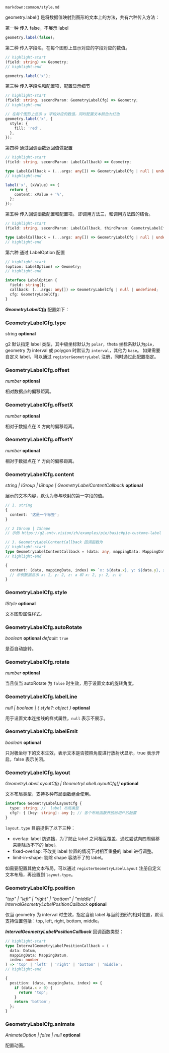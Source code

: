 `markdown:common/style.md`

<div class='custom-api-docs'>

geometry.label() 是将数据值映射到图形的文本上的方法，共有六种传入方法：

第一种 传入 false，不展示 label

```ts
geometry.label(false);
```

第二种 传入字段名，在每个图形上显示对应的字段对应的数值。

```ts
// highlight-start
(field: string) => Geometry;
// highlight-end

geometry.label('x');
```

第三种 传入字段名和配置项，配置显示细节

```ts
// highlight-start
(field: string, secondParam: GeometryLabelCfg) => Geometry;
// highlight-end

// 在每个图形上显示 x 字段对应的数值，同时配置文本颜色为红色
geometry.label('x', {
  style: {
    fill: 'red',
  },
});
```

第四种 通过回调函数返回值做配置

```ts
// highlight-start
(field: string, secondParam: LabelCallback) => Geometry;

type LabelCallback = (...args: any[]) => GeometryLabelCfg | null | undefined;
// highlight-end

label('x', (xValue) => {
  return {
    content: xValue + '%',
  };
});
```

第五种 传入回调函数配置和配置项。 即调用方法三，和调用方法四的结合。

```ts
// highlight-start
(field: string, secondParam: LabelCallback, thirdParam: GeometryLabelCfg) => Geometry;

type LabelCallback = (...args: any[]) => GeometryLabelCfg | null | undefined;
// highlight-end
```

第六种 通过 LabelOption 配置

```ts
// highlight-start
(option: LabelOption) => Geometry;
// highlight-end

interface LabelOption {
  field: string[];
  callback: (...args: any[]) => GeometryLabelCfg | null | undefined;
  cfg: GeometryLabelCfg;
}
```

_**GeometryLabelCfg**_ 配置如下：

### GeometryLabelCfg.type

<description> _string_ **optional** </description>

g2 默认指定 label 类型，其中极坐标默认为 `polar`，theta 坐标系默认为`pie`，geometry 为 interval 或 polygon 时默认为 `interval`，其他为 `base`。
如果需要自定义 label，可以通过 `registerGeometryLabel` 注册，同时通过此配置指定。

### GeometryLabelCfg.offset

<description> _number_ **optional** </description>

相对数据点的偏移距离。

### GeometryLabelCfg.offsetX

<description> _number_ **optional** </description>

相对于数据点在 X 方向的偏移距离。

### GeometryLabelCfg.offsetY

<description> _number_ **optional** </description>

相对于数据点在 Y 方向的偏移距离。

### GeometryLabelCfg.content

<description> _string | IGroup | IShape | GeometryLabelContentCallback_ **optional**</description>

展示的文本内容，默认为参与映射的第一字段的值。

```ts
// 1. string
{
  content: '这是一个标签';
}

// 2 IGroup | IShape
// 示例 https://g2.antv.vision/zh/examples/pie/basic#pie-custome-label

// 3. GeometryLabelContentCallback 回调函数为
// highlight-start
type GeometryLabelContentCallback = (data: any, mappingData: MappingDatum, index: number) => string | IGroup | IShape;
// highlight-end

{
  content: (data, mappingData, index) => `x: ${data.x}, y: ${data.y}, z: ${data.z}`;
  // 示例数据显示 x: 1, y: 2, z: a 和 x: 2, y: 2, z: b
}
```

### GeometryLabelCfg.style

<description> _IStyle_ **optional**</description>

文本图形属性样式。

### GeometryLabelCfg.autoRotate

<description> _boolean_ **optional** _default:_ `true`</description>

是否自动旋转。

### GeometryLabelCfg.rotate

<description> _number_ **optional**</description>

当且仅当 autoRotate 为 `false` 时生效，用于设置文本的旋转角度。

### GeometryLabelCfg.labelLine

<description> _null | boolean | { style?: object }_ **optional**</description>

用于设置文本连接线的样式属性，`null` 表示不展示。

### GeometryLabelCfg.labelEmit

<description> _boolean_ **optional**</description>

只对极坐标下的文本生效，表示文本是否按照角度进行放射状显示，true 表示开启，false 表示关闭。

### GeometryLabelCfg.layout

<description> _GeometryLabelLayoutCfg | GeometryLabelLayoutCfg[]_ **optional**</description>

文本布局类型，支持多种布局函数组合使用。

```ts
interface GeometryLabelLayoutCfg {
  type: string; //  label 布局类型
  cfg?: { [key: string]: any }; // 各个布局函数开放给用户的配置
}
```

`layout.type` 目前提供了以下三种：

- overlap: label 防遮挡，为了防止 label 之间相互覆盖，通过尝试向四周偏移来剔除放不下的 label。
- fixed-overlap: 不改变 label 位置的情况下对相互重叠的 label 进行调整。
- limit-in-shape: 剔除 shape 容纳不了的 label。

如需要配置其他文本布局，可以通过 `registerGeometryLabelLayout` 注册自定义文本布局，再设置到 `layout.type`。

### GeometryLabelCfg.position

<description> _"top" | "left" | "right" | "bottom" | "middle" | IntervalGeometryLabelPositionCallback_ **optional**</description>

仅当 geometry 为 interval 时生效，指定当前 label 与当前图形的相对位置，默认支持位置包括：top, left, right, bottom, middle。

_**IntervalGeometryLabelPositionCallback**_ 回调函数类型：

```ts
// highlight-start
type IntervalGeometryLabelPositionCallback = (
  data: Datum,
  mappingData: MappingDatum,
  index: number
) => 'top' | 'left' | 'right' | 'bottom' | 'middle';
// highlight-end

{
  position: (data, mappingData, index) => {
    if (data.x > 0) {
      return 'top';
    }
    return 'bottom';
  };
}
```

### GeometryLabelCfg.animate

<description> _AnimateOption | false | null_ **optional**</description>

配置动画。

</div>
